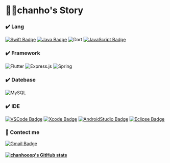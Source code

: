 # 👨‍💻chanho's Story

### ✔️ Lang
  [![Swift Badge](https://img.shields.io/badge/Swift-FA7343?style=for-the-badge&logo=swift&logoColor=white)](https://www.swift.org/)
  [![Java Badge](https://img.shields.io/badge/Java-007396?style=for-the-badge&logo=java&logoColor=white)](http://java.com/)
  ![Dart](https://img.shields.io/badge/dart-%230175C2.svg?style=for-the-badge&logo=dart&logoColor=white)
  [![JavaScript Badge](https://img.shields.io/badge/JavaScript-F7DF1E?style=for-the-badge&logo=JavaScript&logoColor=white)](https://javascript.info/)
  
  
### ✔️ Framework
![Flutter](https://img.shields.io/badge/Flutter-%2302569B.svg?style=for-the-badge&logo=Flutter&logoColor=white)
![Express.js](https://img.shields.io/badge/express.js-%23404d59.svg?style=for-the-badge&logo=express&logoColor=%2361DAFB)
![Spring](https://img.shields.io/badge/spring-%236DB33F.svg?style=for-the-badge&logo=spring&logoColor=white)

### ✔️ Datebase
![MySQL](https://img.shields.io/badge/mysql-%2300f.svg?style=for-the-badge&logo=mysql&logoColor=white)
  
### ✔️ IDE
  [![VSCode Badge](https://img.shields.io/badge/VScode-007ACC?style=for-the-badge&logo=visual-studio-code&logoColor=white)](http://code.visualstudio.com/)
  [![Xcode Badge](https://img.shields.io/badge/Xcode-1575F9?style=for-the-badge&logo=xcode&logoColor=white)](http://developer.apple.com/)
  [![AndroidStudio Badge](https://img.shields.io/badge/Androidstudio-3DDC84?style=for-the-badge&logo=android-studio&logoColor=white)](http://developer.android.com/)
  [![Eclipse Badge](https://img.shields.io/badge/Eclipse-2C2255?style=for-the-badge&logo=eclipse&logoColor=white)](http://eclipse.org/)


### 🤝 Contect me
[![Gmail Badge](https://img.shields.io/badge/Gmail-EA4335?style=for-the-badge&logo=gmail&logoColor=white)](mailto:cksghwwkd@gmail.com)

#### 	[![chanhooop's GitHub stats](https://github-readme-stats.vercel.app/api?username=chanhooop)](https://github.com/chanhooop/github-readme-stats) 
